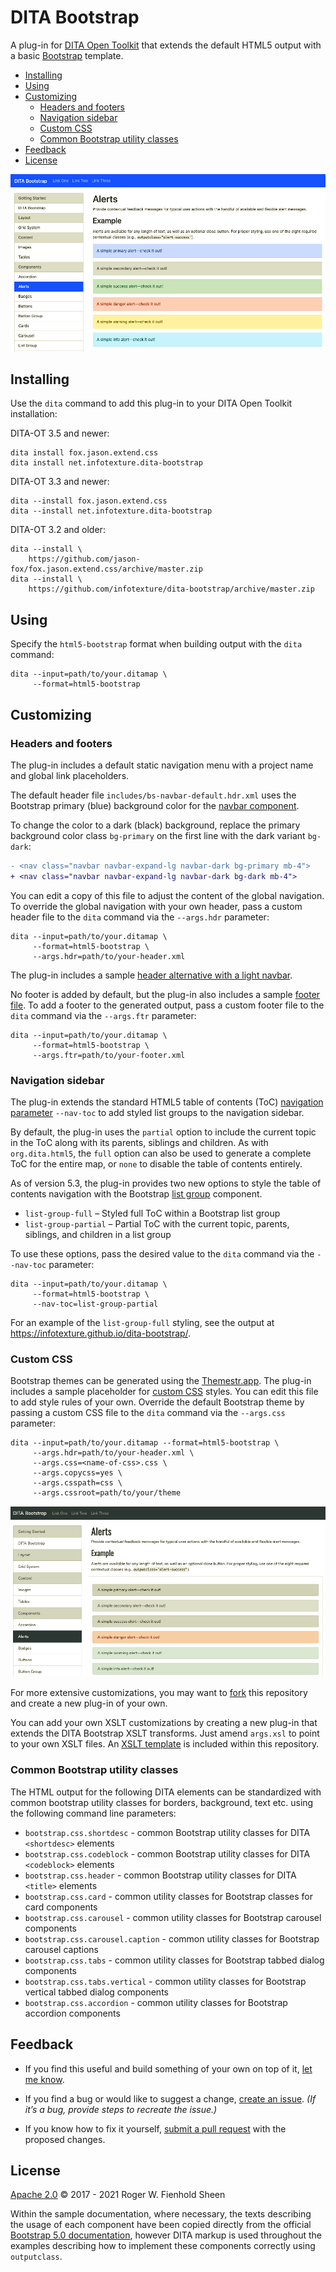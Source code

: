 # DITA Bootstrap

A plug-in for [DITA Open Toolkit][1] that extends the default HTML5 output with a basic [Bootstrap][2] template.

<!-- MarkdownTOC levels="2,3" -->

- [Installing](#installing)
- [Using](#using)
- [Customizing](#customizing)
  - [Headers and footers](#headers-and-footers)
  - [Navigation sidebar](#navigation-sidebar)
  - [Custom CSS](#custom-css)
  - [Common Bootstrap utility classes](#common-bootstrap-utility-classes)
- [Feedback](#feedback)
- [License](#license)

<!-- /MarkdownTOC -->

![Sample DITA Bootstrap output](images/default-bootstrap.png)

## Installing

Use the `dita` command to add this plug-in to your DITA Open Toolkit installation:

DITA-OT 3.5 and newer:

```console
dita install fox.jason.extend.css
dita install net.infotexture.dita-bootstrap
```

DITA-OT 3.3 and newer:

```console
dita --install fox.jason.extend.css
dita --install net.infotexture.dita-bootstrap
```

DITA-OT 3.2 and older:

```console
dita --install \
    https://github.com/jason-fox/fox.jason.extend.css/archive/master.zip
dita --install \
    https://github.com/infotexture/dita-bootstrap/archive/master.zip
```

## Using

Specify the `html5-bootstrap` format when building output with the `dita` command:

```console
dita --input=path/to/your.ditamap \
     --format=html5-bootstrap
```

## Customizing

### Headers and footers

The plug-in includes a default static navigation menu with a project name and global link placeholders.

The default header file `includes/bs-navbar-default.hdr.xml` uses the Bootstrap primary (blue) background color for the [navbar component][3].

To change the color to a dark (black) background, replace the primary background color class `bg-primary` on the first line with the dark variant `bg-dark`:

```diff
- <nav class="navbar navbar-expand-lg navbar-dark bg-primary mb-4">
+ <nav class="navbar navbar-expand-lg navbar-dark bg-dark mb-4">
```

You can edit a copy of this file to adjust the content of the global navigation. To override the global navigation with your own header, pass a custom header file to the `dita` command via the `--args.hdr` parameter:

```console
dita --input=path/to/your.ditamap \
     --format=html5-bootstrap \
     --args.hdr=path/to/your-header.xml
```

The plug-in includes a sample [header alternative with a light navbar][4].

No footer is added by default, but the plug-in also includes a sample [footer file][5]. To add a footer to the generated output, pass a custom footer file to the `dita` command via the `--args.ftr` parameter:

```console
dita --input=path/to/your.ditamap \
     --format=html5-bootstrap \
     --args.ftr=path/to/your-footer.xml
```

### Navigation sidebar

The plug-in extends the standard HTML5 table of contents (ToC) [navigation parameter][6] `--nav-toc` to add styled list groups to the navigation sidebar.

By default, the plug-in uses the `partial` option to include the current topic in the ToC along with its parents, siblings and children. As with `org.dita.html5`, the `full` option can also be used to generate a complete ToC for the entire map, or `none` to disable the table of contents entirely.

As of version 5.3, the plug-in provides two new options to style the table of contents navigation with the Bootstrap [list group][7] component.

- `list-group-full` – Styled full ToC within a Bootstrap list group
- `list-group-partial` – Partial ToC with the current topic, parents, siblings, and children in a list group

To use these options, pass the desired value to the `dita` command via the `--nav-toc` parameter:

```console
dita --input=path/to/your.ditamap \
     --format=html5-bootstrap \
     --nav-toc=list-group-partial
```

For an example of the `list-group-full` styling, see the output at https://infotexture.github.io/dita-bootstrap/.

### Custom CSS

Bootstrap themes can be generated using the [Themestr.app](https://themestr.app/theme). The plug-in includes a sample placeholder for [custom CSS][8] styles. You can edit this file to add style rules of your own. Override the default Bootstrap theme by passing a custom CSS file to the `dita` command via the `--args.css` parameter:

```console
dita --input=path/to/your.ditamap --format=html5-bootstrap \
     --args.hdr=path/to/your-header.xml \
     --args.css=<name-of-css>.css \
     --args.copycss=yes \
     --args.csspath=css \
     --args.cssroot=path/to/your/theme
```

![Sample DITA Bootstrap output](images/custom-bootstrap.png)

For more extensive customizations, you may want to [fork][9] this repository and create a new plug-in of your own.

You can add your own XSLT customizations by creating a new plug-in that extends the DITA Bootstrap XSLT transforms. Just amend `args.xsl` to point to your own XSLT files. An [XSLT template](./xsl/html5-bootstrap-template.xsl) is included within this repository.

### Common Bootstrap utility classes

The HTML output for the following DITA elements can be standardized with common bootstrap utility classes for borders, background, text etc. using the following command line parameters:

- `bootstrap.css.shortdesc` - common Bootstrap utility classes for DITA `<shortdesc>` elements
- `bootstrap.css.codeblock` - common Bootstrap utility classes for DITA `<codeblock>` elements
- `bootstrap.css.header` - common Bootstrap utility classes for DITA `<title>` elements
- `bootstrap.css.card` - common utility classes for Bootstrap classes for card components
- `bootstrap.css.carousel` - common utility classes for Bootstrap carousel components
- `bootstrap.css.carousel.caption` - common utility classes for Bootstrap carousel captions
- `bootstrap.css.tabs` - common utility classes for Bootstrap tabbed dialog components
- `bootstrap.css.tabs.vertical` - common utility classes for Bootstrap vertical tabbed dialog components
- `bootstrap.css.accordion` - common utility classes for Bootstrap accordion components

## Feedback

- If you find this useful and build something of your own on top of it, [let me know][10].

- If you find a bug or would like to suggest a change, [create an issue][11].
  _(If it’s a bug, provide steps to recreate the issue.)_

- If you know how to fix it yourself, [submit a pull request][12] with the proposed changes.

## License

[Apache 2.0](LICENSE) © 2017 - 2021 Roger W. Fienhold Sheen

Within the sample documentation, where necessary, the texts describing the usage of each component have been copied directly from the official [Bootstrap 5.0 documentation][13], however DITA markup is used throughout the examples describing how to implement these components correctly using `outputclass`.

[1]: http://www.dita-ot.org
[2]: https://getbootstrap.com/docs/5.0
[3]: https://getbootstrap.com/docs/5.0/examples/navbars/
[4]: https://github.com/infotexture/dita-bootstrap/blob/develop/includes/bs-navbar-light.hdr.xml
[5]: https://github.com/infotexture/dita-bootstrap/blob/develop/includes/bs-footer-example.xml
[6]: https://www.dita-ot.org/dev/parameters/parameters-html5.html#html5__nav-toc
[7]: https://getbootstrap.com/docs/5.0/components/list-group/
[8]: https://github.com/infotexture/dita-bootstrap/blob/develop/css/custom.css
[9]: https://help.github.com/articles/fork-a-repo/
[10]: https://twitter.com/infotexture
[11]: https://github.com/infotexture/dita-bootstrap/issues/new
[12]: https://help.github.com/articles/using-pull-requests/
[13]: https://getbootstrap.com/docs/5.0
